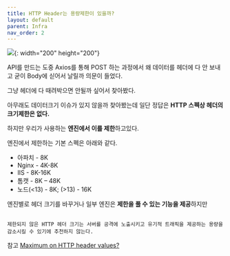 ```yaml
---
title: HTTP Header는 용량제한이 있을까?
layout: default
parent: Infra
nav_order: 2
---
```


![](https://img1.daumcdn.net/thumb/R1280x0/?scode=mtistory2&fname=https%3A%2F%2Fblog.kakaocdn.net%2Fdn%2Fb3UUv1%2FbtrVzYAcxK1%2FHAl5bBvparDlQutCm8KaF1%2Fimg.png){: width="200" height="200"}

API를 만드는 도중 Axios를 통해 POST 하는 과정에서 왜 데이터를 헤더에 다 안 보내고 굳이 Body에 싣어서 날릴까 의문이 들었다.

그냥 헤더에 다 때려박으면 안될까 싶어서 찾아봤다.

아무래도 데이터크기 이슈가 있지 않을까 찾아봤는데 일단 정답은 **HTTP 스펙상 헤더의 크기제한은 없다.**

하지만 우리가 사용하는 **엔진에서 이를 제한**하고있다.

엔진에서 제한하는 기본 스펙은 아래와 같다.

- 아파치 - 8K
- Nginx - 4K-8K
- IIS - 8K-16K
- 톰캣 - 8K – 48K
- 노드(<13) - 8K; (>13) - 16K

엔진별로 헤더 크기를 바꾸거나 일부 엔진은 **제한을 풀 수 있는 기능을 제공**하지만

<code>
제한되지 않은 HTTP 헤더 크기는 서버를 공격에 노출시키고 유기적 트래픽을 제공하는 용량을 감소시킬 수 있기에 추천하지 않는다.
</code>

참고 [Maximum on HTTP header values?](https://stackoverflow.com/questions/686217/maximum-on-http-header-values)
